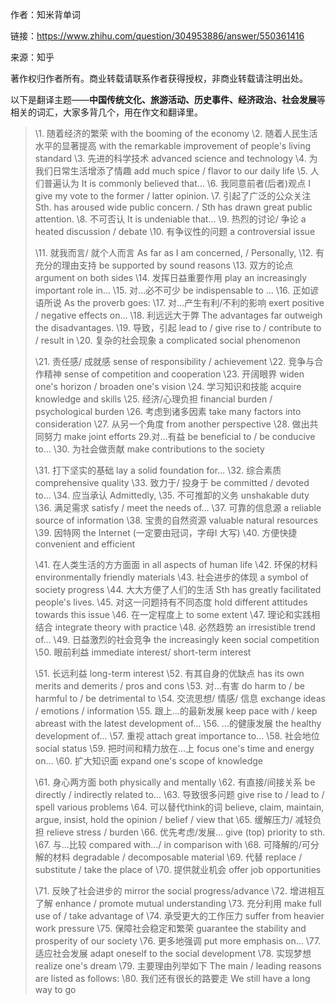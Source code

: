 作者：知米背单词

链接：https://www.zhihu.com/question/304953886/answer/550361416

来源：知乎

著作权归作者所有。商业转载请联系作者获得授权，非商业转载请注明出处。

以下是翻译主题——**中国传统文化、旅游活动、历史事件、经济政治、社会发展**等相关的词汇，大家多背几个，用在作文和翻译里。



> \1. 随着经济的繁荣 with the booming of the economy
> \2. 随着人民生活水平的显著提高 with the remarkable improvement of people's living standard
> \3. 先进的科学技术 advanced science and technology
> \4. 为我们日常生活增添了情趣 add much spice / flavor to our daily life
> \5. 人们普遍认为 It is commonly believed that…
> \6. 我同意前者(后者)观点 I give my vote to the former / latter opinion.
> \7. 引起了广泛的公众关注 Sth. has aroused wide public concern. / Sth has drawn great public attention.
> \8. 不可否认 It is undeniable that…
> \9. 热烈的讨论/ 争论 a heated discussion / debate
> \10. 有争议性的问题 a controversial issue
>
> \11. 就我而言/ 就个人而言 As far as I am concerned, / Personally,
> \12. 有充分的理由支持 be supported by sound reasons
> \13. 双方的论点 argument on both sides
> \14. 发挥日益重要作用 play an increasingly important role in…
> \15. 对…必不可少 be indispensable to …
> \16. 正如谚语所说 As the proverb goes:
> \17. 对…产生有利/不利的影响 exert positive / negative effects on…
> \18. 利远远大于弊 The advantages far outweigh the disadvantages.
> \19. 导致，引起 lead to / give rise to / contribute to / result in
> \20. 复杂的社会现象 a complicated social phenomenon
>
> \21. 责任感/ 成就感 sense of responsibility / achievement
> \22. 竞争与合作精神 sense of competition and cooperation
> \23. 开阔眼界 widen one's horizon / broaden one's vision
> \24. 学习知识和技能 acquire knowledge and skills
> \25. 经济/心理负担 financial burden / psychological burden
> \26. 考虑到诸多因素 take many factors into consideration
> \27. 从另一个角度 from another perspective
> \28. 做出共同努力 make joint efforts
> 29.对…有益 be beneficial to / be conducive to…
> \30. 为社会做贡献 make contributions to the society
>
> \31. 打下坚实的基础 lay a solid foundation for…
> \32. 综合素质 comprehensive quality
> \33. 致力于/ 投身于 be committed / devoted to…
> \34. 应当承认 Admittedly,
> \35. 不可推卸的义务 unshakable duty
> \36. 满足需求 satisfy / meet the needs of...
> \37. 可靠的信息源 a reliable source of information
> \38. 宝贵的自然资源 valuable natural resources
> \39. 因特网 the Internet (一定要由冠词，字母I 大写)
> \40. 方便快捷 convenient and efficient
>
> \41. 在人类生活的方方面面 in all aspects of human life
> \42. 环保的材料 environmentally friendly materials
> \43. 社会进步的体现 a symbol of society progress
> \44. 大大方便了人们的生活 Sth has greatly facilitated people's lives.
> \45. 对这一问题持有不同态度 hold different attitudes towards this issue
> \46. 在一定程度上 to some extent
> \47. 理论和实践相结合 integrate theory with practice
> \48. 必然趋势 an irresistible trend of…
> \49. 日益激烈的社会竞争 the increasingly keen social competition
> \50. 眼前利益 immediate interest/ short-term interest
>
> \51. 长远利益 long-term interest
> \52. 有其自身的优缺点 has its own merits and demerits / pros and cons
> \53. 对…有害 do harm to / be harmful to / be detrimental to
> \54. 交流思想/ 情感/ 信息 exchange ideas / emotions / information
> \55. 跟上…的最新发展 keep pace with / keep abreast with the latest development of…
> \56. …的健康发展 the healthy development of…
> \57. 重视 attach great importance to…
> \58. 社会地位 social status
> \59. 把时间和精力放在…上 focus one's time and energy on…
> \60. 扩大知识面 expand one's scope of knowledge
>
> \61. 身心两方面 both physically and mentally
> \62. 有直接/间接关系 be directly / indirectly related to…
> \63. 导致很多问题 give rise to / lead to / spell various problems
> \64. 可以替代think的词 believe, claim, maintain, argue, insist, hold the opinion / belief / view that
> \65. 缓解压力/ 减轻负担 relieve stress / burden
> \66. 优先考虑/发展…  give (top) priority to sth.
> \67. 与…比较 compared with…/ in comparison with
> \68. 可降解的/可分解的材料 degradable / decomposable material
> \69. 代替 replace / substitute / take the place of
> \70. 提供就业机会 offer job opportunities
>
> \71. 反映了社会进步的 mirror the social progress/advance
> \72. 增进相互了解 enhance / promote mutual understanding
> \73. 充分利用 make full use of / take advantage of
> \74. 承受更大的工作压力 suffer from heavier work pressure
> \75. 保障社会稳定和繁荣 guarantee the stability and prosperity of our society
> \76. 更多地强调 put more emphasis on…
> \77. 适应社会发展 adapt oneself to the social development
> \78. 实现梦想 realize one's dream
> \79. 主要理由列举如下 The main / leading reasons are listed as follows:
> \80. 我们还有很长的路要走 We still have a long way to go